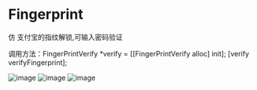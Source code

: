 # Fingerprint

仿 支付宝的指纹解锁,可输入密码验证

调用方法：FingerPrintVerify *verify = [[FingerPrintVerify alloc] init];
         [verify verifyFingerprint];

![image](https://github.com/shaw2014/Fingerprint/blob/master/images/image1.png)
![image](https://github.com/shaw2014/Fingerprint/blob/master/images/image2.png)
![image](https://github.com/shaw2014/Fingerprint/blob/master/images/image3.png)
